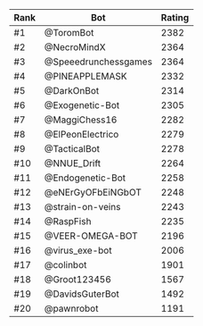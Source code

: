 Rank|Bot|Rating
---|---|---
#1|@ToromBot|2382
#2|@NecroMindX|2364
#3|@Speeedrunchessgames|2364
#4|@PINEAPPLEMASK|2332
#5|@DarkOnBot|2314
#6|@Exogenetic-Bot|2305
#7|@MaggiChess16|2282
#8|@ElPeonElectrico|2279
#9|@TacticalBot|2278
#10|@NNUE_Drift|2264
#11|@Endogenetic-Bot|2258
#12|@eNErGyOFbEiNGbOT|2248
#13|@strain-on-veins|2243
#14|@RaspFish|2235
#15|@VEER-OMEGA-BOT|2196
#16|@virus_exe-bot|2006
#17|@colinbot|1901
#18|@Groot123456|1567
#19|@DavidsGuterBot|1492
#20|@pawnrobot|1191
